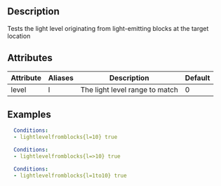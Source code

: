 ## Description
Tests the light level originating from light-emitting blocks at the target location


## Attributes

| Attribute | Aliases   | Description                                                          | Default |
|-----------|-----------|----------------------------------------------------------------------|---------|
| level     | l         | The light level range to match                                       | 0       |


## Examples
```yaml
  Conditions:
  - lightlevelfromblocks{l=10} true
```

```yaml
  Conditions:
  - lightlevelfromblocks{l=>10} true
```

```yaml
  Conditions:
  - lightlevelfromblocks{l=1to10} true
```